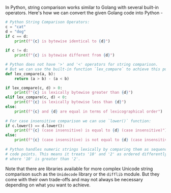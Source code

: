 In Python, string comparison works similar to Golang with several built-in operators. Here's how we can convert the given Golang code into Python - 

```python
# Python String Comparison Operators:
c = "cat"
d = "dog"
if c == d:
    print(f"{c} is bytewise identical to {d}")
    
if c != d:
    print(f"{c} is bytewise different from {d}")

# Python does not have '>' and '<' operators for string comparison. 
# But we can use the built-in function `lex_compare` to achieve this purpose:
def lex_compare(a, b):
    return (a > b) - (a < b)

if lex_compare(c, d) > 0:
    print(f"{c} is lexically bytewise greater than {d}")
elif lex_compare(c, d) < 0: 
    print(f"{c} is lexically bytewise less than {d}")
else:
    print(f"{c} and {d} are equal in terms of lexicographical order")
    
# For case insensitive comparison we can use `lower()` function:
if c.lower() == d.lower(): 
    print(f"{c} (case insensitive) is equal to {d} (case insensitive)")
else:
    print(f"{c} (case insensitive) is not equal to {d} (case insensitive)")
    
# Python handles numeric strings lexically by comparing them as sequences of unicode 
# code points. This means it treats '10' and '2' as ordered differently than in Golang, 
# where '10' is greater than '2'.  
```

Note that there are libraries available for more complex Unicode string comparison such as the `Unidecode` library or the `difflib` module. But they come with their own trade-offs and may not always be necessary depending on what you want to achieve.

